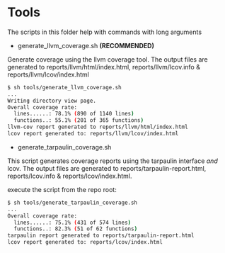 # Tools

The scripts in this folder help with commands with long arguments

* generate_llvm_coverage.sh **(RECOMMENDED)**

Generate coverage using the llvm coverage tool. The output files are generated to reports/llvm/html/index.html, reports/llvm/lcov.info & reports/llvm/lcov/index.html

``` bash
$ sh tools/generate_llvm_coverage.sh 
... 
Writing directory view page.
Overall coverage rate:
  lines......: 78.1% (890 of 1140 lines)
  functions..: 55.1% (201 of 365 functions)
llvm-cov report generated to reports/llvm/html/index.html 
lcov report generated to: reports/llvm/lcov/index.html 
```

* generate_tarpaulin_coverage.sh

This script generates coverage reports using the tarpaulin interface _and_ lcov. The output files are generated to reports/tarpaulin-report.html, reports/lcov.info & reports/lcov/index.html.

execute the script from the repo root:
``` bash
$ sh tools/generate_tarpaulin_coverage.sh
...
Overall coverage rate:
  lines......: 75.1% (431 of 574 lines)
  functions..: 82.3% (51 of 62 functions)
tarpaulin report generated to reports/tarpaulin-report.html 
lcov report generated to: reports/lcov/index.html 
```

